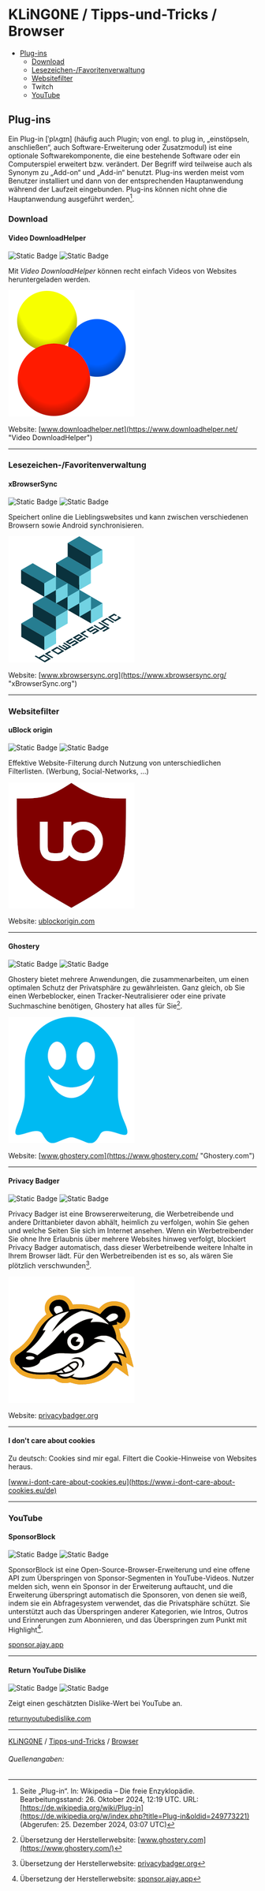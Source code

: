 # KLiNG0NE / Tipps-und-Tricks / Browser

* [Plug-ins](#plug-ins)
  * [Download](#download)
  * [Lesezeichen-/Favoritenverwaltung](#lesezeichen-favoritenverwaltung)
  * [Websitefilter](#websitefilter)
  * Twitch
  * [YouTube](#youtube)

## Plug-ins

Ein Plug-in [ˈplʌgɪn] (häufig auch Plugin; von engl. to plug in, „einstöpseln, anschließen“, auch Software-Erweiterung oder Zusatzmodul) ist eine optionale Softwarekomponente, die eine bestehende Software oder ein Computerspiel erweitert bzw. verändert. Der Begriff wird teilweise auch als Synonym zu „Add-on“ und „Add-in“ benutzt. Plug-ins werden meist vom Benutzer installiert und dann von der entsprechenden Hauptanwendung während der Laufzeit eingebunden. Plug-ins können nicht ohne die Hauptanwendung ausgeführt werden[^1].

### Download

#### Video DownloadHelper

![Static Badge](https://img.shields.io/badge/Firefox-Erweiterung-red?logo=firefoxbrowser) ![Static Badge](https://img.shields.io/badge/Chromium-Erweiterung-blue?logo=googlechrome)

Mit *Video DownloadHelper* können recht einfach Videos von Websites heruntergeladen werden.

![Logo: Video DownloadHelper](img/Video-DownloadHelper.png "Logo: Video DownloadHelper")

Website: [www.downloadhelper.net](https://www.downloadhelper.net/ "Video DownloadHelper")

---

### Lesezeichen-/Favoritenverwaltung

#### xBrowserSync

![Static Badge](https://img.shields.io/badge/Firefox-Erweiterung-red) ![Static Badge](https://img.shields.io/badge/Chromium-Erweiterung-blue)

Speichert online die Lieblingswebsites und kann zwischen verschiedenen Browsern sowie Android synchronisieren.

![Logo: xBrowserSync](img/xBrowserSync.png "Logo: xBrowserSync")

Website: [www.xbrowsersync.org](https://www.xbrowsersync.org/ "xBrowserSync.org")

---

### Websitefilter

#### uBlock origin

![Static Badge](https://img.shields.io/badge/Firefox-Erweiterung-red) ![Static Badge](https://img.shields.io/badge/Chromium-Erweiterung-blue)

Effektive Website-Filterung durch Nutzung von unterschiedlichen Filterlisten.  (Werbung, Social-Networks, ...)

![Logo: uBlock Origin](img/uBlock-Origin.png "Logo: uBlock Origin")

Website: [ublockorigin.com](https://ublockorigin.com/ "uBlockOrigin.com")

---

#### Ghostery

![Static Badge](https://img.shields.io/badge/Firefox-Erweiterung-red) ![Static Badge](https://img.shields.io/badge/Chromium-Erweiterung-blue)

Ghostery bietet mehrere Anwendungen, die zusammenarbeiten, um einen optimalen Schutz der Privatsphäre zu gewährleisten. Ganz gleich, ob Sie einen Werbeblocker, einen Tracker-Neutralisierer oder eine private Suchmaschine benötigen, Ghostery hat alles für Sie[^2].

![Logo: Ghostery](img/Ghostery.png "Logo: Ghostery")

Website: [www.ghostery.com](https://www.ghostery.com/ "Ghostery.com")

---

#### Privacy Badger

![Static Badge](https://img.shields.io/badge/Firefox-Erweiterung-red) ![Static Badge](https://img.shields.io/badge/Chromium-Erweiterung-blue)

Privacy Badger ist eine Browsererweiterung, die Werbetreibende und andere Drittanbieter davon abhält, heimlich zu verfolgen, wohin Sie gehen und welche Seiten Sie sich im Internet ansehen. Wenn ein Werbetreibender Sie ohne Ihre Erlaubnis über mehrere Websites hinweg verfolgt, blockiert Privacy Badger automatisch, dass dieser Werbetreibende weitere Inhalte in Ihrem Browser lädt. Für den Werbetreibenden ist es so, als wären Sie plötzlich verschwunden[^3].

![Logo: Privacy Badger](img/Privacy-Badger.png "Logo: Privacy Badger")

Website: [privacybadger.org](https://privacybadger.org/ "privacybadger.org")

---

#### I don't care about cookies

Zu deutsch: Cookies sind mir egal. Filtert die Cookie-Hinweise von Websites heraus.

[www.i-dont-care-about-cookies.eu](https://www.i-dont-care-about-cookies.eu/de)

---

### YouTube

#### SponsorBlock

![Static Badge](https://img.shields.io/badge/Firefox-Erweiterung-red) ![Static Badge](https://img.shields.io/badge/Chromium-Erweiterung-blue)

SponsorBlock ist eine Open-Source-Browser-Erweiterung und eine offene API zum Überspringen von Sponsor-Segmenten in YouTube-Videos. Nutzer melden sich, wenn ein Sponsor in der Erweiterung auftaucht, und die Erweiterung überspringt automatisch die Sponsoren, von denen sie weiß, indem sie ein Abfragesystem verwendet, das die Privatsphäre schützt. Sie unterstützt auch das Überspringen anderer Kategorien, wie Intros, Outros und Erinnerungen zum Abonnieren, und das Überspringen zum Punkt mit Highlight[^4].

[sponsor.ajay.app](https://sponsor.ajay.app/)

---

#### Return YouTube Dislike

![Static Badge](https://img.shields.io/badge/Firefox-Erweiterung-red) ![Static Badge](https://img.shields.io/badge/Chromium-Erweiterung-blue)

Zeigt einen geschätzten Dislike-Wert bei YouTube an.

[returnyoutubedislike.com](https://returnyoutubedislike.com/)

---

[KLiNG0NE](https://github.com/KLiNG0NE/) / [Tipps-und-Tricks](https://github.com/KLiNG0NE/Tipps-und-Tricks/) / [Browser](https://github.com/KLiNG0NE/Tipps-und-Tricks/blob/main/Browser/ReadMe.md)

###### Quellenangaben:

[^1]: Seite „Plug-in“. In: Wikipedia – Die freie Enzyklopädie. Bearbeitungsstand: 26. Oktober 2024, 12:19 UTC. URL: [https://de.wikipedia.org/wiki/Plug-in](https://de.wikipedia.org/w/index.php?title=Plug-in&oldid=249773221) (Abgerufen: 25. Dezember 2024, 03:07 UTC) 
[^2]: Übersetzung der Herstellerwebsite: [www.ghostery.com](https://www.ghostery.com/)
[^3]: Übersetzung der Herstellerwebsite: [privacybadger.org](https://privacybadger.org/)
[^4]: Übersetzung der Herstellerwebsite: [sponsor.ajay.app](https://sponsor.ajay.app/)
